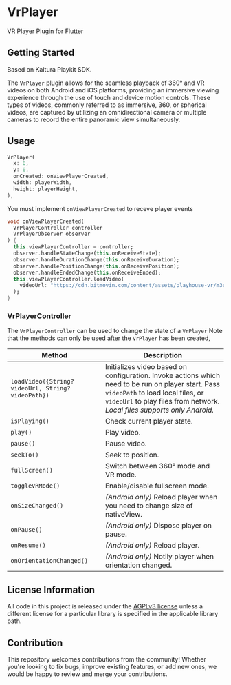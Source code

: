 # VrPlayer

VR Player Plugin for Flutter

## Getting Started

Based on Kaltura Playkit SDK.

The `VrPlayer` plugin allows for the seamless playback of 360° and VR videos on both Android and iOS platforms, providing an immersive viewing experience through the use of touch and device motion controls. These types of videos, commonly referred to as immersive, 360, or spherical videos, are captured by utilizing an omnidirectional camera or multiple cameras to record the entire panoramic view simultaneously.
## Usage

```dart
VrPlayer(
  x: 0,
  y: 0,
  onCreated: onViewPlayerCreated,
  width: playerWidth,
  height: playerHeight,
),
```
You must implement `onViewPlayerCreated` to receve player events

```dart
void onViewPlayerCreated(
  VrPlayerController controller
  VrPlayerObserver observer
) {
  this.viewPlayerController = controller;
  observer.handleStateChange(this.onReceiveState);
  observer.handleDurationChange(this.onReceiveDuration);
  observer.handlePositionChange(this.onReceivePosition);
  observer.handleEndedChange(this.onReceiveEnded);
  this.viewPlayerController.loadVideo(
    videoUrl: "https://cdn.bitmovin.com/content/assets/playhouse-vr/m3u8s/105560.m3u8"
  );
}
```
### VrPlayerController

The `VrPlayerController` can be used to change the state of a `VrPlayer`  Note that the methods can only be used after the `VrPlayer` has been created,

 Method | Description 
--- | ---
`loadVideo({String? videoUrl, String? videoPath})` | Initializes video based on configuration. Invoke actions which need to be run on player start. Pass `videoPath` to load local files, or `videoUrl` to play files from network. *Local files supports only Android.*
`isPlaying()` | Check current player state.
`play()` | Play video.
`pause()` | Pause video.
`seekTo()` | Seek to position.
`fullScreen()` | Switch between 360° mode and VR mode.
`toggleVRMode()` | Enable/disable fullscreen mode.
`onSizeChanged()` | *(Android only)* Reload player when you need to change size of nativeView.
`onPause()` | *(Android only)* Dispose player on pause.
`onResume()` | *(Android only)* Reload player.
`onOrientationChanged()` | *(Android only)* Notily player when orientation changed.

## License Information  

All code in this project is released under the [AGPLv3 license](https://www.gnu.org/licenses/agpl-3.0.html) unless a different license for a particular library is specified in the applicable library path.   

## Contribution

This repository welcomes contributions from the community! Whether you're looking to fix bugs, improve existing features, or add new ones, we would be happy to review and merge your contributions.